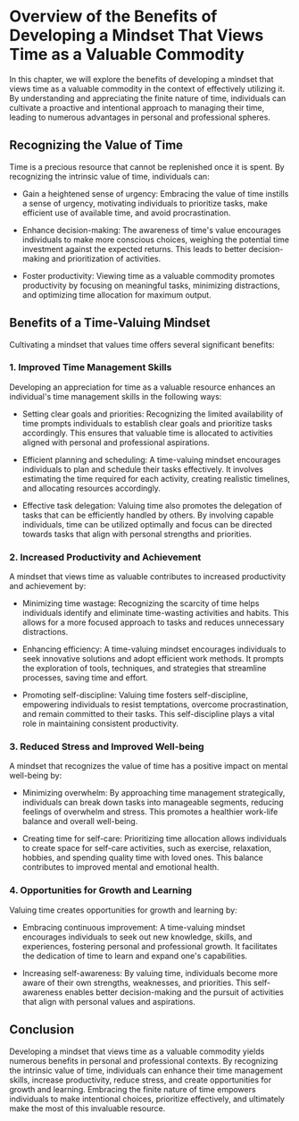 Overview of the Benefits of Developing a Mindset That Views Time as a Valuable Commodity
=================================================================================================

In this chapter, we will explore the benefits of developing a mindset that views time as a valuable commodity in the context of effectively utilizing it. By understanding and appreciating the finite nature of time, individuals can cultivate a proactive and intentional approach to managing their time, leading to numerous advantages in personal and professional spheres.

**Recognizing the Value of Time**
---------------------------------

Time is a precious resource that cannot be replenished once it is spent. By recognizing the intrinsic value of time, individuals can:

* Gain a heightened sense of urgency: Embracing the value of time instills a sense of urgency, motivating individuals to prioritize tasks, make efficient use of available time, and avoid procrastination.

* Enhance decision-making: The awareness of time's value encourages individuals to make more conscious choices, weighing the potential time investment against the expected returns. This leads to better decision-making and prioritization of activities.

* Foster productivity: Viewing time as a valuable commodity promotes productivity by focusing on meaningful tasks, minimizing distractions, and optimizing time allocation for maximum output.

**Benefits of a Time-Valuing Mindset**
--------------------------------------

Cultivating a mindset that values time offers several significant benefits:

### 1. **Improved Time Management Skills**

Developing an appreciation for time as a valuable resource enhances an individual's time management skills in the following ways:

* Setting clear goals and priorities: Recognizing the limited availability of time prompts individuals to establish clear goals and prioritize tasks accordingly. This ensures that valuable time is allocated to activities aligned with personal and professional aspirations.

* Efficient planning and scheduling: A time-valuing mindset encourages individuals to plan and schedule their tasks effectively. It involves estimating the time required for each activity, creating realistic timelines, and allocating resources accordingly.

* Effective task delegation: Valuing time also promotes the delegation of tasks that can be efficiently handled by others. By involving capable individuals, time can be utilized optimally and focus can be directed towards tasks that align with personal strengths and priorities.

### 2. **Increased Productivity and Achievement**

A mindset that views time as valuable contributes to increased productivity and achievement by:

* Minimizing time wastage: Recognizing the scarcity of time helps individuals identify and eliminate time-wasting activities and habits. This allows for a more focused approach to tasks and reduces unnecessary distractions.

* Enhancing efficiency: A time-valuing mindset encourages individuals to seek innovative solutions and adopt efficient work methods. It prompts the exploration of tools, techniques, and strategies that streamline processes, saving time and effort.

* Promoting self-discipline: Valuing time fosters self-discipline, empowering individuals to resist temptations, overcome procrastination, and remain committed to their tasks. This self-discipline plays a vital role in maintaining consistent productivity.

### 3. **Reduced Stress and Improved Well-being**

A mindset that recognizes the value of time has a positive impact on mental well-being by:

* Minimizing overwhelm: By approaching time management strategically, individuals can break down tasks into manageable segments, reducing feelings of overwhelm and stress. This promotes a healthier work-life balance and overall well-being.

* Creating time for self-care: Prioritizing time allocation allows individuals to create space for self-care activities, such as exercise, relaxation, hobbies, and spending quality time with loved ones. This balance contributes to improved mental and emotional health.

### 4. **Opportunities for Growth and Learning**

Valuing time creates opportunities for growth and learning by:

* Embracing continuous improvement: A time-valuing mindset encourages individuals to seek out new knowledge, skills, and experiences, fostering personal and professional growth. It facilitates the dedication of time to learn and expand one's capabilities.

* Increasing self-awareness: By valuing time, individuals become more aware of their own strengths, weaknesses, and priorities. This self-awareness enables better decision-making and the pursuit of activities that align with personal values and aspirations.

**Conclusion**
--------------

Developing a mindset that views time as a valuable commodity yields numerous benefits in personal and professional contexts. By recognizing the intrinsic value of time, individuals can enhance their time management skills, increase productivity, reduce stress, and create opportunities for growth and learning. Embracing the finite nature of time empowers individuals to make intentional choices, prioritize effectively, and ultimately make the most of this invaluable resource.
